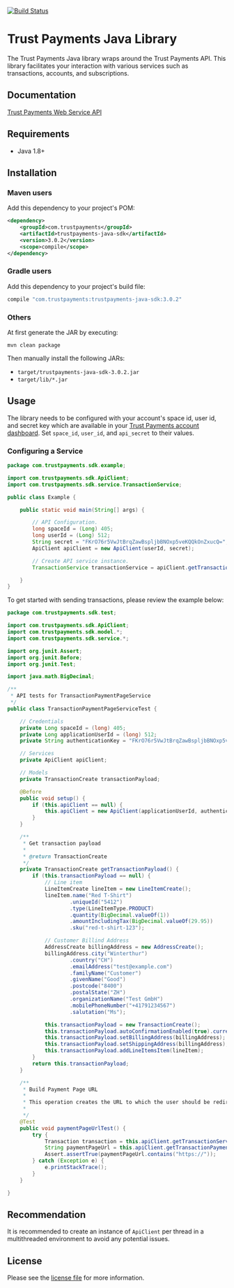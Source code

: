 [![Build Status](https://travis-ci.org/TrustPayments/java-sdk.svg?branch=master)](https://travis-ci.org/TrustPayments/java-sdk)

# Trust Payments Java Library

The Trust Payments Java library wraps around the Trust Payments API. This library facilitates your interaction with various services such as transactions, accounts, and subscriptions.


## Documentation

[Trust Payments Web Service API](https://ep.trustpayments.com/doc/api/web-service)

## Requirements

- Java 1.8+

## Installation

### Maven users

Add this dependency to your project's POM:

```xml
<dependency>
    <groupId>com.trustpayments</groupId>
    <artifactId>trustpayments-java-sdk</artifactId>
    <version>3.0.2</version>
    <scope>compile</scope>
</dependency>
```

### Gradle users

Add this dependency to your project's build file:

```groovy
compile "com.trustpayments:trustpayments-java-sdk:3.0.2"
```

### Others

At first generate the JAR by executing:

```shell
mvn clean package
```

Then manually install the following JARs:

* `target/trustpayments-java-sdk-3.0.2.jar`
* `target/lib/*.jar`

## Usage
The library needs to be configured with your account's space id, user id, and secret key which are available in your [Trust Payments
account dashboard](https://ep.trustpayments.com/account/select). Set `space_id`, `user_id`, and `api_secret` to their values.

### Configuring a Service

```java
package com.trustpayments.sdk.example;

import com.trustpayments.sdk.ApiClient;
import com.trustpayments.sdk.service.TransactionService;

public class Example {

    public static void main(String[] args) {

        // API Configuration.
        long spaceId = (Long) 405;
        long userId = (Long) 512;
        String secret = "FKrO76r5VwJtBrqZawBspljbBNOxp5veKQQkOnZxucQ=";
        ApiClient apiClient = new ApiClient(userId, secret);

        // Create API service instance.
        TransactionService transactionService = apiClient.getTransactionService();

    }
}
```

To get started with sending transactions, please review the example below:

```java
package com.trustpayments.sdk.test;

import com.trustpayments.sdk.ApiClient;
import com.trustpayments.sdk.model.*;
import com.trustpayments.sdk.service.*;

import org.junit.Assert;
import org.junit.Before;
import org.junit.Test;

import java.math.BigDecimal;

/**
 * API tests for TransactionPaymentPageService
 */
public class TransactionPaymentPageServiceTest {

    // Credentials
    private Long spaceId = (long) 405;
    private Long applicationUserId = (long) 512;
    private String authenticationKey = "FKrO76r5VwJtBrqZawBspljbBNOxp5veKQQkOnZxucQ=";

    // Services
    private ApiClient apiClient;

    // Models
    private TransactionCreate transactionPayload;

    @Before
    public void setup() {
        if (this.apiClient == null) {
            this.apiClient = new ApiClient(applicationUserId, authenticationKey);
        }
    }

    /**
     * Get transaction payload
     *
     * @return TransactionCreate
     */
    private TransactionCreate getTransactionPayload() {
        if (this.transactionPayload == null) {
            // Line item
            LineItemCreate lineItem = new LineItemCreate();
            lineItem.name("Red T-Shirt")
                    .uniqueId("5412")
                    .type(LineItemType.PRODUCT)
                    .quantity(BigDecimal.valueOf(1))
                    .amountIncludingTax(BigDecimal.valueOf(29.95))
                    .sku("red-t-shirt-123");

            // Customer Billind Address
            AddressCreate billingAddress = new AddressCreate();
            billingAddress.city("Winterthur")
                    .country("CH")
                    .emailAddress("test@example.com")
                    .familyName("Customer")
                    .givenName("Good")
                    .postcode("8400")
                    .postalState("ZH")
                    .organizationName("Test GmbH")
                    .mobilePhoneNumber("+41791234567")
                    .salutation("Ms");

            this.transactionPayload = new TransactionCreate();
            this.transactionPayload.autoConfirmationEnabled(true).currency("CHF").language("en-US");
            this.transactionPayload.setBillingAddress(billingAddress);
            this.transactionPayload.setShippingAddress(billingAddress);
            this.transactionPayload.addLineItemsItem(lineItem);
        }
        return this.transactionPayload;
    }

    /**
     * Build Payment Page URL
     *
     * This operation creates the URL to which the user should be redirected to when the payment page should be used.
     *
     */
    @Test
    public void paymentPageUrlTest() {
        try {
            Transaction transaction = this.apiClient.getTransactionService().create(this.spaceId, this.getTransactionPayload());
            String paymentPageUrl = this.apiClient.getTransactionPaymentPageService.paymentPageUrl(spaceId, transaction.getId());
            Assert.assertTrue(paymentPageUrl.contains("https://"));
        } catch (Exception e) {
            e.printStackTrace();
        }
    }

}

```
## Recommendation

It is recommended to create an instance of `ApiClient` per thread in a multithreaded environment to avoid any potential issues.

## License

Please see the [license file](https://github.com/TrustPayments/java-sdk/blob/master/LICENSE) for more information.
